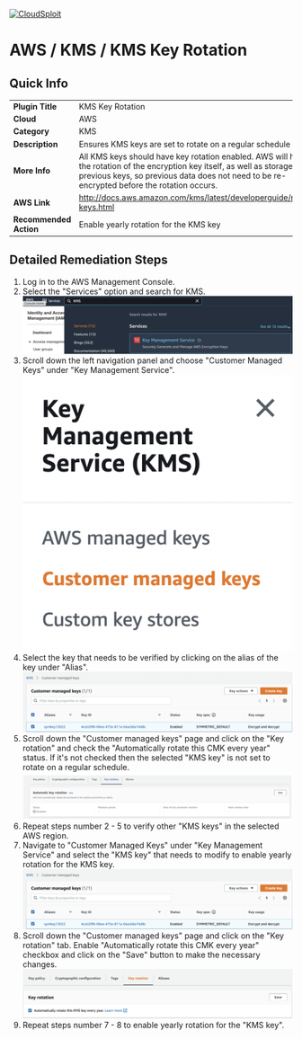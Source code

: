 [![CloudSploit](https://cloudsploit.com/img/logo-new-big-text-100.png "CloudSploit")](https://cloudsploit.com)

# AWS / KMS / KMS Key Rotation

## Quick Info

| | |
|-|-|
| **Plugin Title** | KMS Key Rotation |
| **Cloud** | AWS |
| **Category** | KMS |
| **Description** | Ensures KMS keys are set to rotate on a regular schedule |
| **More Info** | All KMS keys should have key rotation enabled. AWS will handle the rotation of the encryption key itself, as well as storage of previous keys, so previous data does not need to be re-encrypted before the rotation occurs. |
| **AWS Link** | http://docs.aws.amazon.com/kms/latest/developerguide/rotate-keys.html |
| **Recommended Action** | Enable yearly rotation for the KMS key |

## Detailed Remediation Steps
1. Log in to the AWS Management Console.
2. Select the "Services" option and search for KMS. </br> <img src="/resources/aws/kms/kms-key-rotation/step2.png"/>
3. Scroll down the left navigation panel and choose "Customer Managed Keys" under "Key Management Service".</br> <img src="/resources/aws/kms/kms-key-rotation/step3.png"/>
4. Select the key that needs to be verified by clicking on the alias of the key under "Alias".</br> <img src="/resources/aws/kms/kms-key-rotation/step4.png"/>
5. Scroll down the "Customer managed keys" page and click on the "Key rotation" and check the "Automatically rotate this CMK every year" status. If it's not checked then the selected "KMS key" is not set to rotate on a regular schedule.</br> <img src="/resources/aws/kms/kms-key-rotation/step5.png"/>
6. Repeat steps number 2 - 5 to verify other "KMS keys" in the selected AWS region.</br>
7. Navigate to "Customer Managed Keys" under "Key Management Service" and select the "KMS key" that needs to modify to enable yearly rotation for the KMS key.</br> <img src="/resources/aws/kms/kms-key-rotation/step7.png"/>
8. Scroll down the "Customer managed keys" page and click on the "Key rotation" tab. Enable "Automatically rotate this CMK every year" checkbox and click on the "Save" button to make the necessary changes.</br> <img src="/resources/aws/kms/kms-key-rotation/step8.png"/>
9. Repeat steps number 7 - 8 to enable yearly rotation for the "KMS key".</br>
